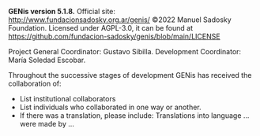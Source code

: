 **GENis version 5.1.8.** 
Official site: http://www.fundacionsadosky.org.ar/genis/
©2022 Manuel Sadosky Foundation.
Licensed under AGPL-3.0, it can be found at 
https://github.com/fundacion-sadosky/genis/blob/main/LICENSE

Project General Coordinator: Gustavo Sibilla.
Development Coordinator: María Soledad Escobar.

Throughout the successive stages of development GENis has received the collaboration of:
* List institutional collaborators
* List individuals who collaborated in one way or another. 
* If there was a translation, please include: Translations into language ... were made by ...

